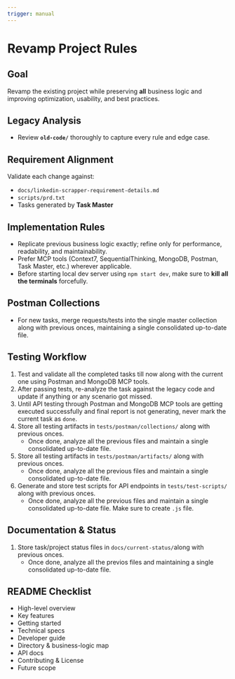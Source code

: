 ```yaml
---
trigger: manual
---
```


# Revamp Project Rules

## Goal

Revamp the existing project while preserving **all** business logic and improving optimization, usability, and best practices.

## Legacy Analysis

- Review **`old-code/`** thoroughly to capture every rule and edge case.

## Requirement Alignment

Validate each change against:

- `docs/linkedin-scrapper-requirement-details.md`
- `scripts/prd.txt`
- Tasks generated by **Task Master**

## Implementation Rules

- Replicate previous business logic exactly; refine only for performance, readability, and maintainability.
- Prefer MCP tools (Context7, SequentialThinking, MongoDB, Postman, Task Master, etc.) wherever applicable.
- Before starting local dev server using `npm start dev`, make sure to **kill all the terminals** forcefully.

## Postman Collections

- For new tasks, merge requests/tests into the single master collection along with previous onces, maintaining a single consolidated up-to-date file.

## Testing Workflow

1. Test and validate all the completed tasks till now along with the current one using Postman and MongoDB MCP tools.
2. After passing tests, re-analyze the task against the legacy code and update if anything or any scenario got missed.
3. Until API testing through Postman and MongoDB MCP tools are getting executed successfully and final report is not generating, never mark the current task as `done`.
4. Store all testing artifacts in `tests/postman/collections/` along with previous onces.
    - Once done, analyze all the previous files and maintain a single consolidated up-to-date file.
5. Store all testing artifacts in `tests/postman/artifacts/` along with previous onces.
    - Once done, analyze all the previous files and maintain a single consolidated up-to-date file.
6. Generate and store test scripts for API endpoints in `tests/test-scripts/` along with previous onces.
    - Once done, analyze all the previous files and maintain a single consolidated up-to-date file. Make sure to create `.js` file.

## Documentation & Status

1. Store task/project status files in `docs/current-status/`along with previous onces.
    - Once done, analyze all the previos files and maintaining a single consolidated up-to-date file.

## README Checklist

- High-level overview
- Key features
- Getting started
- Technical specs
- Developer guide
- Directory & business-logic map
- API docs
- Contributing & License
- Future scope
